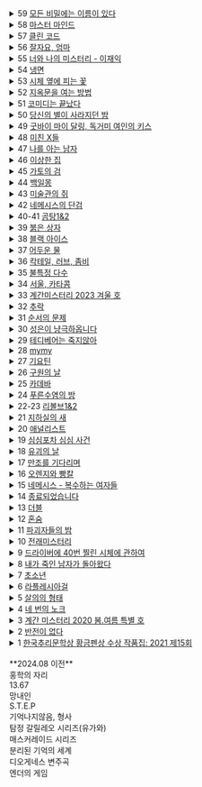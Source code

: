 <details><summary>59 <ins>
모든 비밀에는 이름이 있다
</ins></summary><span style="font-size: 90%">작가: </span><span style="font-size: 90%; background-color: #FFDAB9">
서미애
</span><br><span style="font-size: 90%">리뷰: </span><span style="font-size: 90%; background-color: #e9ecef"><pre>
현실감있는 감정선
</pre></span></details>

<details><summary>58 <ins>
마스터 마인드
</ins></summary><span style="font-size: 90%; background-color: #FFDAB9">
작가: 이성민
</span><br><span style="font-size: 90%; background-color: #e9ecef">
리뷰: 액션스릴러, 빌런, 박진감 넘치는 영화같은
</span></details>


<details><summary>57 <ins>
클린 코드
</ins></summary><span style="font-size: 90%; background-color: #FFDAB9">
작가: 설혜원
</span><br><span style="font-size: 90%; background-color: #e9ecef">
리뷰: 재미는 있으나 임팩트는 없었다.
</span></details>


<details><summary>56 <ins>
잘자요, 엄마
</ins></summary><span style="font-size: 90%; background-color: #FFDAB9">
작가: 서미애
</span><br><span style="font-size: 90%; background-color: #e9ecef">
리뷰: 어떤 환경과 삶이 살인마를 만드는지에 대해 심리해부가 인상적
</span></details>


<details><summary>55 <ins>
너와 나의 미스터리 - 이재익
</ins></summary><span style="font-size: 90%; background-color: #FFDAB9">
작가: 이재익
</span><br><span style="font-size: 90%; background-color: #e9ecef">
리뷰: 구성이 너무 좋아서 끊김없이 마음을 움직이는 굉장히 좋은 작품
</span></details>


<details><summary>54 <ins>
냉면
</ins></summary><span style="font-size: 90%; background-color: #FFDAB9">
작가: 김유리, 범유진, dcdc, 전건우, 곽재식
</span><br><span style="font-size: 90%; background-color: #e9ecef">
리뷰: 냉면으로 특이한 기분을 느낄 수 있다. 마지막 파인애플 냉면은 한번쯤 먹어보고 싶다.
</span></details>

<details><summary>53 <ins>
시체 옆에 피는 꽃
</ins></summary><span style="font-size: 90%; background-color: #FFDAB9">
작가: 공민철
</span><br><span style="font-size: 90%; background-color: #e9ecef">
리뷰: 이야기가 매끄럽고 계속 읽고 싶게 만듬. 흡인력 있는 스토리가 없으면 중도에 그만두거나 마지막 반전을 기대하게 되는데 스토리가 재밌으니 반은 먹고 들어감.
</span></details>


<details><summary>52 <ins>
지옥문을 여는 방법
</ins></summary><span style="font-size: 90%; background-color: #FFDAB9">
작가: 권경희, 김경수, 김범석, 김재성, 김주동, 성성명, 양수련, 이상우, 한수경, 홍성호, 최종철, 조동신
</span><br><span style="font-size: 90%; background-color: #e9ecef">
리뷰: 무난했다. 이 때도 좋은 추리 작품들이 꽤 많았다는 것을 알게되었고, 일찍 알았다면 더 좋지 않았을까 하고 생각함
</span></details>


<details><summary>51 <ins>
코미디는 끝났다
</ins></summary><span style="font-size: 90%; background-color: #FFDAB9">
작가: 이은
</span><br><span style="font-size: 90%; background-color: #e9ecef">
리뷰: 작품속으로 들어간 듯한 착각이 들 정도로 생생한 묘사와 심리적 공포가 소름이 돋고 눈을 뗄 수 없었다.
</span></details>


<details><summary>50 <ins>
당신의 별이 사라지던 밤
</ins></summary><span style="font-size: 90%; background-color: #FFDAB9">
작가: 서미애
</span><br><span style="font-size: 90%; background-color: #e9ecef">
리뷰: 가족을 잃은 슬픔을 주인공을 통해 처절하게 느낄 수 있었다. 내용이 부드럽게 진행되어 순식간에 읽혔다. 마지막 반전도 좋았음.
</span></details>


<details><summary>49 <ins>
굿바이 마이 달링, 독거미 여인의 키스
</ins></summary><span style="font-size: 90%; background-color: #FFDAB9">
작가: 김재희, 김재성, 양수련, 조동신, 공민철, 김주동, 윤자영, 박상민, 정가일, 김범석
</span><br><span style="font-size: 90%; background-color: #e9ecef">
리뷰: 추리마을을 배경으로 그 안에서 벌어지는 일들을 여러 작가를 통해 풀어나가 특색있다. 깊게 인상남는 작품은 없었지만 재미는 있음.
</span></details>


<details><summary>48 <ins>
미친 X들
</ins></summary><span style="font-size: 90%; background-color: #FFDAB9">
작가: 서미애, 송시우, 정해연, 홍선주, 이은영, 한새마
</span><br><span style="font-size: 90%; background-color: #e9ecef">
리뷰: 가볍게 단숨에 읽을 수 있고 현실에 대한 묘사와 풍자, 상상력이 돋보이는 괜찮은 단편집.
</span></details>


<details><summary>47 <ins>
나를 아는 남자
</ins></summary><span style="font-size: 90%; background-color: #FFDAB9">
작가: 도진기
</span><br><span style="font-size: 90%; background-color: #e9ecef">
리뷰: 때론 사소한 가능성이 실마리가 되기도 한다. 흐름이 지루하지 않았고 결말부분에 생각해둔 추리가 다 빗나가서 허탈했다. 다음편 계속.
</span></details>


<details><summary>46 <ins>
이상한 집
</ins></summary><span style="font-size: 90%; background-color: #FFDAB9">
작가: 우케쓰
</span><br><span style="font-size: 90%; background-color: #e9ecef">
리뷰: 집 설계도에 숨겨진 비밀은 흥미를 일으키기에 충분했다. 뒤로갈수록 짧은 분량인데도 더 복잡해지는 구성원들과 힘빠지는 전개가 아쉽다.
</span></details>


<details><summary>45 <ins>
가토의 검
</ins></summary><span style="font-size: 90%; background-color: #FFDAB9">
작가: 김이수
</span><br><span style="font-size: 90%; background-color: #e9ecef">
리뷰: 사람은 쉽게 변하지 않는다는 사실을 다시금 깨닫게 되었다. 욕망, 폭력, 정치, 이기심, 자기애를 한 인물을 통해 탁월하게 드러냈다.
</span></details>


<details><summary>44 <ins>
백일몽
</ins></summary><span style="font-size: 90%; background-color: #FFDAB9">
작가: 고을주
</span><br><span style="font-size: 90%; background-color: #e9ecef">
리뷰: 계속 파고들며 하나씩 발견해가는 과정에서 희열감 비슷한 것을 느꼈고 문체가 적응될 때쯤부터 순식간에 마지막 페이지를 볼 수 있음.
</span></details>


<details><summary>43 <ins>
미술관의 쥐
</ins></summary><span style="font-size: 90%; background-color: #FFDAB9">
작가: 이은
</span><br><span style="font-size: 90%; background-color: #e9ecef">
리뷰: 미술 관련이라 어려울 것이란 예상을 깸. 쉽게 설명한 유익한 정보와 함께 예술에 대해 깊게 생각해 볼 수 있음.
</span></details>


<details><summary>42 <ins>
네메시스의 단검
</ins></summary><span style="font-size: 90%; background-color: #FFDAB9">
작가: 이정훈
</span><br><span style="font-size: 90%; background-color: #e9ecef">
리뷰: 최면을 통한 범죄라 신선했다. 킬링타임용으로 손색없음.
</span></details>


<details><summary>40-41 <ins>
곰탕1&2
</ins></summary><span style="font-size: 90%; background-color: #FFDAB9">
작가: 김영탁
</span><br><span style="font-size: 90%; background-color: #e9ecef">
리뷰: 시간여행 그리고 가족이라는 주제로 다양한 장르들을 합쳐놓음. 짧은 문장 구성은 읽는 맛이 있었고 따뜻한 마무리로 여운이 남음
</span></details>


<details><summary>39 <ins>
붉은 상자
</ins></summary><span style="font-size: 90%; background-color: #FFDAB9">
작가: 김정용
</span><br><span style="font-size: 90%; background-color: #e9ecef">
리뷰: 직소퍼즐 조각처럼 점점 맞춰지는 이야기라 꽤 즐거웠다.
</span></details>


<details><summary>38 <ins>
블랙 아이스
</ins></summary><span style="font-size: 90%; background-color: #FFDAB9">
작가: 이수안
</span><br><span style="font-size: 90%; background-color: #e9ecef">
리뷰: 스포츠카에 대해 자세하게 알 수 있었고 끝에 다다를수록 재밌어지나 앞부분이 지겨웠음.
</span></details>


<details><summary>37 <ins>
어두운 물
</ins></summary><span style="font-size: 90%; background-color: #FFDAB9">
작가: 전건우
</span><br><span style="font-size: 90%; background-color: #e9ecef">
리뷰: 으스스한 분위기를 잘 살렸고 초반에 특히 공포스러웠다.
</span></details>


<details><summary>36 <ins>
칵테일, 러브, 좀비
</ins></summary><span style="font-size: 90%; background-color: #FFDAB9">
작가: 조예은
</span><br><span style="font-size: 90%; background-color: #e9ecef">
리뷰: 읽는 내내 끝나지 않았으면 좋겠다고 생각했다. 특히 마지막 단편인 나이프는 정말 재밌었다.
</span></details>


<details><summary>35 <ins>
불특정 다수
</ins></summary><span style="font-size: 90%; background-color: #FFDAB9">
작가: 염유창
</span><br><span style="font-size: 90%; background-color: #e9ecef">
리뷰: 지루한 부분 없었고, 재밌게 봄.
</span></details>


<details><summary>34 <ins>
서울, 카타콤
</ins></summary><span style="font-size: 90%; background-color: #FFDAB9">
작가: 이봄
</span><br><span style="font-size: 90%; background-color: #e9ecef">
리뷰: 지상의 삶에 지쳐 한없이 내려간 후에야 평안을 되찾지만 그것도 다시 위협받는 상황, 희망 같은건 보이지 않음. 인간 내면의 심리를 잘 표현함.
</span></details>


<details><summary>33 <ins>
계간미스터리 2023 겨울 호
</ins></summary><span style="font-size: 90%; background-color: #FFDAB9">
작가: 김새봄, 팩트스토리, 박광규, (이시무, 히라노 쥬, 김유철, 황세연, 장우석, 백휴), 김소망, 쥬한량, 계간미스터리 편집부
</span><br><span style="font-size: 90%; background-color: #e9ecef">
리뷰:<br>
(아버지라는 이름으로) 결말이 쉽게 예상되어 긴장감이 떨어짐
<br>
(회귀) 가볍게 읽은 짧은 단편, 반전이 크진 않지만 잘 읽혀서 좋았음.
<br>
(뱀파이어 탐정) 실제사건을 모티브로 꽤 감동적이었다.
<br>
(밥통) 범인시점이라 현장감이 뛰어났고, 속도감 있게 읽힘
<br>
(고양이 탐정 주관식의 분투) 마음 따뜻해지는 고양이 찾기
<br>
(탐정 박문수 - 성균관 살인사건 3) 1,2 아직 안봄
</span></details>


<details><summary>32 <ins>
추락
</ins></summary><span style="font-size: 90%; background-color: #FFDAB9">
작가: 정명섭
</span><br><span style="font-size: 90%; background-color: #e9ecef">
리뷰: 쌓아올린 과정은 좋았으나 마지막의 감동과 임팩트는 다소 약했다.
</span></details>


<details><summary>31 <ins>
순서의 문제
</ins></summary><span style="font-size: 90%; background-color: #FFDAB9">
작가: 도진기
</span><br><span style="font-size: 90%; background-color: #e9ecef">
리뷰: 나온지 꽤 된 책이지만 요즘나온 책이라해도 손색없을 정도로 현대적인 문체와 논리적인 트릭으로 흡인력이 강했다. 다만 초반의 강렬함이 커서 뒤로갈수록 약간의 지루함이 있었다.
</span></details>


<details><summary>30 <ins>
성은이 냥극하옵니다
</ins></summary><span style="font-size: 90%; background-color: #FFDAB9">
작가: 백승화
</span><br><span style="font-size: 90%; background-color: #e9ecef">
리뷰: 표지가 고양이라서 궁금해서 집었는데 난데없이 조선시대 이야기라 1차로 놀랐고, 고양이를 찾는 과정에서 추미스가 다 들어있었으며 몰입감이 높아지는 구성, 재밌었다.
</span></details>


<details><summary>29 <ins>
테디베어는 죽지않아
</ins></summary><span style="font-size: 90%; background-color: #FFDAB9">
작가: 조예은
</span><br><span style="font-size: 90%; background-color: #e9ecef">
리뷰: 등장인물들의 케미가 좋았으나 유령이 심리적으로 공포스럽진 않아 아쉬웠다.
</span></details>


<details><summary>28 <ins>
mymy
</ins></summary><span style="font-size: 90%; background-color: #FFDAB9">
작가: 강진아
</span><br><span style="font-size: 90%; background-color: #e9ecef">
리뷰: 재능에 대한 갈망, 열등감, 소문, 회피 등 인간사회의 특성을 잘 나타내었고, 그럼에도 꿋꿋이 살아가는 쓸쓸한 단면을 엿볼 수 있다.
</span></details>


<details><summary>27 <ins>
기요틴
</ins></summary><span style="font-size: 90%; background-color: #FFDAB9">
작가: 이스안
</span><br><span style="font-size: 90%; background-color: #e9ecef">
리뷰: 남녀관계에 대한 이야기, 일상 이야기가 많아서 제 3자의 시선으로 지켜보는 재미가 있음.
</span></details>


<details><summary>26 <ins>
구원의 날
</ins></summary><span style="font-size: 90%; background-color: #FFDAB9">
작가: 정해연
</span><br><span style="font-size: 90%; background-color: #e9ecef">
리뷰: 영화를 보는 듯한 느낌이 들었다. 적절한 반전 그리고 따뜻한 마무리
</span></details>


<details><summary>25 <ins>
카데바
</ins></summary><span style="font-size: 90%; background-color: #FFDAB9">
작가: 이스안
</span><br><span style="font-size: 90%; background-color: #e9ecef">
리뷰: 빨려들어갈 듯한 서술로 이야기를 기묘하지만 따뜻하게 풀어나갔다. 전작인 기요틴도 기대된다.
</span></details>


<details><summary>24 <ins>
푸른수염의 방
</ins></summary><span style="font-size: 90%; background-color: #FFDAB9">
작가: 홍선주
</span><br><span style="font-size: 90%; background-color: #e9ecef">
리뷰: 관점이 바뀔정도로 몰입해서 재밌게 봤다.
</span></details>


<details><summary>22-23 <ins>
리볼브1&2
</ins></summary><span style="font-size: 90%; background-color: #FFDAB9">
작가: 이종관
</span><br><span style="font-size: 90%; background-color: #e9ecef">
리뷰: 갑자기 엉뚱하게 타임루프물이 되서 당황했다. 전개가 느리긴 했지만 수사묘사만큼은 현실적이었다.
</span></details>


<details><summary>21 <ins>
지하실의 새
</ins></summary><span style="font-size: 90%; background-color: #FFDAB9">
작가: 김은채
</span><br><span style="font-size: 90%; background-color: #e9ecef">
리뷰: 새로 범죄현장을 보는게 특이했고, 꽤 잔인하고 무서웠다.
</span></details>


<details><summary>20 <ins>
애널리스트
</ins></summary><span style="font-size: 90%; background-color: #FFDAB9">
작가: 이재영
</span><br><span style="font-size: 90%; background-color: #e9ecef">
리뷰: 무난했다. 말투나 설정이 좀 오글거렸지만 그걸 너무 키우지 않고 잘 마무리했다.
</span></details>


<details><summary>19 <ins>
심심포차 심심 사건
</ins></summary><span style="font-size: 90%; background-color: #FFDAB9">
작가: 홍선주
</span><br><span style="font-size: 90%; background-color: #e9ecef">
리뷰: 모든게 범인을 잡아넣기 위한 계락이었음이 밝혀질 때 머리를 때리는 듯한 충격이 일었다.
</span></details>


<details><summary>18 <ins>
유괴의 날
</ins></summary><span style="font-size: 90%; background-color: #FFDAB9">
작가: 정해연
</span><br><span style="font-size: 90%; background-color: #e9ecef">
리뷰: 반전도 꽤 있었고 스토리에 몰입해서 재밌게 봤다.
</span></details>


<details><summary>17 <ins>
만조를 기다리며
</ins></summary><span style="font-size: 90%; background-color: #FFDAB9">
작가: 조예은
</span><br><span style="font-size: 90%; background-color: #e9ecef">
리뷰: 큰 반전도 없고 별 재미는 없었음
</span></details>


<details><summary>16 <ins>
오렌지와 빵칼
</ins></summary><span style="font-size: 90%; background-color: #FFDAB9">
작가: 청예
</span><br><span style="font-size: 90%; background-color: #e9ecef">
리뷰: 통제와 자유에 관한 나의 과거를 관통하는 듯한 이야기, 따뜻한 울림이 되어 기억될 것이다.
</span></details>


<details><summary>15 <ins>
네메시스 - 복수하는 여자들
</ins></summary><span style="font-size: 90%; background-color: #FFDAB9">
작가: 한수옥, 박소해, 한새마, 김재희
</span><br><span style="font-size: 90%; background-color: #e9ecef">
리뷰: 엄마가 된다는 것의 무거움을 알 수 있었다. 간접체험할 수 있어서 좋았다.
</span></details>


<details><summary>14 <ins>
종료되었습니다
</ins></summary><span style="font-size: 90%; background-color: #FFDAB9">
작가: 박하익
</span><br><span style="font-size: 90%; background-color: #e9ecef">
리뷰: 처음엔 이 무슨 말같지도 않은 소린가 싶었는데 마지막을 보고 충격을 받고 납득하게 되었다. 엄청난 스토리다.
</span></details>


<details><summary>13 <ins>
더블
</ins></summary><span style="font-size: 90%; background-color: #FFDAB9">
작가: 정해연
</span><br><span style="font-size: 90%; background-color: #e9ecef">
리뷰: 권력과 배신을 통해 보는 내내 긴장하게 만듬. 음 역시 사람은 단순히 믿을 수 없다는 것을 알게됨
</span></details>


<details><summary>12 <ins>
혼숨
</ins></summary><span style="font-size: 90%; background-color: #FFDAB9">
작가: 전건우, 홍정기, 양수련, 조동신
</span><br><span style="font-size: 90%; background-color: #e9ecef">
리뷰:<br>
(얼음땡) 세계관이 이해가 안갔고, 무섭지도 않았다.
<br>
(혼숨) 어릴 때 학교괴담보고 무서웠던 기억이 떠올랐다. 따라해보고 싶을 만큼  방법이 자세해서 현실감이 들었고, 아이스픽을 이용한 부분도 좋았다.
<br>
(야, 놀자!) 잔잔한 힐링물, 긴박함 없이 가끔은 이런 스토리도 괜찮은 듯.
<br>
(불망비) 마지막까지의 과정이 너무 지루했다.
</span></details>


<details><summary>11 <ins>
파괴자들의 밤
</ins></summary><span style="font-size: 90%; background-color: #FFDAB9">
작가: 서미애, 송시우, 정해연, 홍선주, 이은영
</span><br><span style="font-size: 90%; background-color: #e9ecef">
리뷰:<br>
(죽일 생각은 없었어) 경쾌하게 살인을 하는 주인공이 마음에 들었다.
<br>
(알렉산드리아의 거울) 과몰입이 만든 정체성, 가장 잔인한 것은 생각하지 않는 것.
<br>
(좋아서가 아냐) 끝까지 집중해서 봤다. 뒤집어서 생각하는 게 이렇게 재밌을 수 있구나 하고 느꼈음.
<br>
(나뭇가지가 있었어) 착취를 다룸. 교수와 연구원들이 나오고 적나라한 묘사에 등장인물들 처럼 마음이 착잡했다. 그저 완벽한 계획에 박수를..
<br>
(사일런트 디스코) 역할의 굴레, 그리고 초점과 방향을 잃은 반복적 세계에서 인간은 인간성을 논할 수 있을까. 텍스트를 보는 내내 꿈꾸는 듯 느껴졌다. 환상문학의 매력이 고스란히 전해졌다.
</span></details>



<details><summary>10 <ins>
전래미스터리
</ins></summary><span style="font-size: 90%; background-color: #FFDAB9">
작가: 홍정기
</span><br><span style="font-size: 90%; background-color: #e9ecef">
리뷰:<br>
(콩쥐살인사건) 재밌고 살짝 잔인함. 보이는게 다가 아니었다! 판타지스러운 물건들이 나오지만 잘 어울렸다.
<br>
(나무꾼의 대위기) 덫에 걸린 위기의 나무꾼이 겪는 무서운 하루. 막장드라마 만큼 흥미진진하다.
<br>
(살인귀 vs 식인귀) 헉.. 매우 잔인했다. 식인귀 때는 끔찍해서 소름이 돋았고 살인귀가 슬래셔물 찍을 땐 광기가 그대로 전해졌다. 다음편이 기대된다.
<br>
(연쇄 도살마) 꿈과 희망이 없어서 참혹했다. 설정이 재밌었음.
<br>
(스위치) 교환이라는 주제로 끝나고도 생각할 게 많은 이야기
</span></details>


<details><summary>9 <ins>
드라이버에 40번 찔린 시체에 관하여
</ins></summary><span style="font-size: 90%; background-color: #FFDAB9">
작가: 황세연, 김영민, 한새마, 김범석, 여실지, 유재이, 조동신
</span><br><span style="font-size: 90%; background-color: #e9ecef">
리뷰:<br>
(40원) 약간 과하긴 했지만 40원으로 이렇게 흥미진진한 스토리가 나올 수 있다니.. 숨가쁜 전개와 복선이 좋았음.
<br>
(40피트 건물 괴사건) 논리적으로 추리를 펼치는 등장인물들과 같이 추리해보는 재미가 있었다.
<br>
(40개의 뼈) 책임과 상실에 대한 감정 묘사가 강렬했고, 슬펐다. 마지막에 의외의 사실을 알게되서 놀랐다!
<br>
(드라이버에 40번 찔린 시체에 관하여) 추리문제 형식이어서 독특했다. 큰 반전은 없었고, 예상했던 범인이었다.
<br>
(40일) 이용하고 이용당하는 무난한 내용이었다.
<br>
(40선: 영혼을 죽이는 선) 내용이 너무 슬펐고, 뉴스에서나 접하던 현실을 비록 가상이지만 가까이서 볼 수 있어서 그러한 사건이 더 안타깝게 느껴졌다.
<br>
(알리바바와 40인의 도적) 탄탄하지 않은 스토리에 결말도 급하게 끝낸느낌
</span></details>


<details><summary>8 <ins>
내가 죽인 남자가 돌아왔다
</ins></summary><span style="font-size: 90%; background-color: #FFDAB9">
작가: 황세연
</span><br><span style="font-size: 90%; background-color: #e9ecef">
리뷰: 범죄 없는 마을이란 타이틀을 지키기 위한 마을 주민 각자의 노력과 그것들이 모여 만들어내는 기막힌 범죄 그리고 몇 번을 뒤집는 반전이 인상적임. 정말 탄탄한 스토리라 감탄하면서 마지막 페이지를 덮었다.
</span></details>


<details><summary>7 <ins>
초소년
</ins></summary><span style="font-size: 90%; background-color: #FFDAB9">
작가: 홍정기
</span><br><span style="font-size: 90%; background-color: #e9ecef">
리뷰:<br>
(추적=코난을 찾아라) 리뷰함<br>
(소음) 치밀한 트릭을 하나씩 추리해내는 아이들을 보는 게 뭔가 가슴벅찼다.<br>
(상흔) 순수함이 돋보였고, 일상적인 내용이라 더 정감이 갔다. 읽다보니 어느새 끝<br>
(토끼) 여러가지 추리가 흥미로웠다 특히 갑자기 공포물로 바뀌는 게 재밌었다.<br>
(코난) 우정이 시작된 계기, 흐뭇하게 지켜봄.<br>
(꼬마) 귀신을 보는 꼬마와 이후 벌어지는 예언과도 같은 미스터리한 일들이 공포를 준다. 오싹하다.<br><br>
총평: 어릴 때 주변을 보면 마냥 순수하지는 않았다. 미화된 부분이 상당하다. 하지만 그 때만의 즐거움이 있었다. 탐정단을 결성한 아이들을 보면서  그들의 눈으로 다시 어릴 때로 돌아간 기분을 느꼈다. 소중한 기억으로 남을 것 같다.
</span></details>


<details><summary>6 <ins>
라플레시아걸
</ins></summary><span style="font-size: 90%; background-color: #FFDAB9">
작가: 한새마
</span><br><span style="font-size: 90%; background-color: #e9ecef">
리뷰: 밀실 살인보단 살인 후 밀실이라는 말에 고개를 끄덕였다. 전반적으로 가라앉은 분위기라 살짝 지루한 감이 있었음에도 라플레시아의 숨겨진 의미, 사이비, 마약 등 흥미로운 요소들이 잘 어우러져 끝까지 몰입할 수 있었다. 잘 만든 영화같은 느낌이 들었다.
</span></details>


<details><summary>5 <ins>
살의의 형태
</ins></summary><span style="font-size: 90%; background-color: #FFDAB9">
작가: 홍정기
</span><br><span style="font-size: 90%; background-color: #e9ecef">
리뷰:<br>
(무구한 살의) 계산된 무구함이 소름이었다.<br>
(합리적 살의) 휙휙 읽기 좋음<br>
(보이지 않는 살의) 꽤 특이한 반전이라 오.. 하면서 봤다.<br>
(백색살의) 리뷰함<br>
(영광의 살의) 큭큭 영광스런 데스코미디<br>
(시기의 살의) 이런 킬러도 있구나 싶었다. 볼만했음.
</span></details>


<details><summary>4 <ins>
네 번의 노크
</ins></summary><span style="font-size: 90%; background-color: #FFDAB9">
작가: 케이시
</span><br><span style="font-size: 90%; background-color: #e9ecef">
리뷰: 특이하게 집 호수로 모든걸 설명함. 이것도 기억못하다니 난 바보인가 싶다가 나중되면 숫자만 봐도 떠오름. 재미도 있었지만 교훈적이면서 꽤 여운이 남았음.
</span></details>


<details><summary>3 <ins>
계간 미스터리 2020 봄.여름 특별 호
</ins></summary><span style="font-size: 90%; background-color: #FFDAB9">
작가: 김범석, 윤자영, 김주호, 홍성호, 황세연, 홍정기
</span><br><span style="font-size: 90%; background-color: #e9ecef">
리뷰:<br>
(범인은 한 명이다) 여기서 큰 반전이 나올 수 있을까 싶었는데 예상대로 조금 뻔한 스토리였음.동기가 단순하고 납득이 잘 안됨.<br>
(국선변호인의 최종 변론) 범행 동기가 충분하지 않음. 분명 더 나은 길이 있었기 때문에 의문이 들었다.<br>
(미니멀 라이프) 무난하게 보기 좋은 탐정&조수 소설. 조수가 다했다.<br>
(용서) 생각 없이 읽기 좋은 휴먼드라마였다. 마무리가 나쁘지 않았다.<br>
(인생의 무게) 복선 그리고 눈에 보일듯 말듯한 반전이 절묘하게 조합해 재밌는 연출이 되었다.<br>
(백색살의) 불에 타죽은 시체가 미스테리 했고 반전도 무난했다. 일정 스탠스로 이야기가 흘러가서 중간부터 집중력이 흐려짐.
</span></details>


<details><summary>2 <ins>
반전이 없다
</ins></summary><span style="font-size: 90%; background-color: #FFDAB9">
작가: 조영주
</span><br><span style="font-size: 90%; background-color: #e9ecef">
리뷰: 안면인식장애를 가진 형사와 현장에 항상 마지막 '반전'이 뜯긴 추리소설을 두고 가는 연속(?)살인마를 쫓아가는 추리소설. 같은 장소를 반복적으로 다뤄 중간부터 살짝 지루한 느낌이 들었고 반전은 있었지만 크게 와닿진 않았다. 사소한 대화를 줄이고 반전의 핵심인물들의 과거를 넣어 좀 더 감정적으로 몰입하게끔 스토리를 넣었으면 더 자연스럽고 좋았을 것 같다.
</span></details>


<details><summary>1 <ins>
한국추리문학상 황금펜상 수상 작품집: 2021 제15회
</ins></summary><span style="font-size: 90%; background-color: #FFDAB9">
작가: 한이, 홍정기, 홍성호, 한새마, 황세연, 류성희, 장우석
</span><br><span style="font-size: 90%; background-color: #e9ecef">
리뷰:<br>
[ 긴하루 ]<br>
길고 어두운 하루를 살아내는 누군가를 관찰할 수 있었다. 현실의 우울함을 옮겨놓은 것 같았다. 이빨 묘사가 생생해서 조금 섬뜩했다.<br>
[ 에덴의 아이들 ]<br>
탐정을 주인공으로 재밌게 풀어나갔음. 후편이 기대됨. 가볍게 읽기 좋았다.<br>
[ 코난을 찾아라 ]<br>
이상하다 싶은 느낌은 있었는데 상상도 못한 반전이었다. 잔혹한 범인의 독백이 몰입감을 높였고 무서우면서도 웃음 포인트가 많아서 아주 재밌게 봤음.<br>
[ 약육강식 ]<br>
캐릭터에 몰입이 잘 안되었고 내용이 재밌진 않았다.<br>
[ 어떤 자살 ]<br>
기자와 대화체가 메인인 완성도 높은 추리소설은 처음 봤음. 이런 건 다 어떻게 아셨을까 싶은 디테일이 집중하게 만들고 사람마다 말투나 분위기가 찰떡이라 살아움직이는 느낌이었음. 갑자기 쏟아지는 반전에 어질어질한건 덤.<br>
[ 고난도 살인 ]<br>
근미래, 메타버스가 배경이며 캐릭터에 입체감이 있었다. 가상과 현실의 괴리가 좋았다. 마지막은 아쉬웠다.<br>
[ 튤립과 꽃삽, 접힌 우산 ]<br>
어딘가 이상한 엄마를 통해 읽는 사람의 심리 또한 미묘하게 뒤틈. 등장인물들의 덤덤함이 무서움을 배가함.<br>
[ 공짜는 없다 ]<br>
죄책감이 어떻게 인생을 파괴하는지 주인공의 심리를 따라가며 겪어 볼 수 있었다.
</span></details>

<br>
**2024.08 이전**
<br>
홍학의 자리<br>
13.67<br>
망내인<br>
S.T.E.P<br>
기억나지않음, 형사<br>
탐정 갈릴레오 시리즈(유가와)<br>
매스커레이드 시리즈<br>
분리된 기억의 세계<br>
디오게네스 변주곡<br>
엔더의 게임<br>
